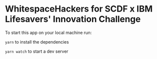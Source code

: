 # WhitespaceHackers for SCDF x IBM Lifesavers' Innovation Challenge

To start this app on your local machine run:

`yarn` to install the dependencies

`yarn watch` to start a dev server
